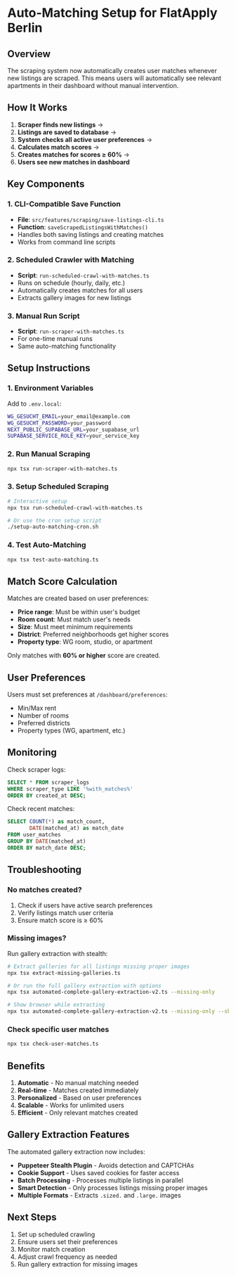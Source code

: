 # Auto-Matching Setup for FlatApply Berlin

## Overview

The scraping system now automatically creates user matches whenever new listings are scraped. This means users will automatically see relevant apartments in their dashboard without manual intervention.

## How It Works

1. **Scraper finds new listings** → 
2. **Listings are saved to database** → 
3. **System checks all active user preferences** → 
4. **Calculates match scores** → 
5. **Creates matches for scores ≥ 60%** →
6. **Users see new matches in dashboard**

## Key Components

### 1. CLI-Compatible Save Function
- **File**: `src/features/scraping/save-listings-cli.ts`
- **Function**: `saveScrapedListingsWithMatches()`
- Handles both saving listings and creating matches
- Works from command line scripts

### 2. Scheduled Crawler with Matching
- **Script**: `run-scheduled-crawl-with-matches.ts`
- Runs on schedule (hourly, daily, etc.)
- Automatically creates matches for all users
- Extracts gallery images for new listings

### 3. Manual Run Script
- **Script**: `run-scraper-with-matches.ts`
- For one-time manual runs
- Same auto-matching functionality

## Setup Instructions

### 1. Environment Variables
Add to `.env.local`:
```bash
WG_GESUCHT_EMAIL=your_email@example.com
WG_GESUCHT_PASSWORD=your_password
NEXT_PUBLIC_SUPABASE_URL=your_supabase_url
SUPABASE_SERVICE_ROLE_KEY=your_service_key
```

### 2. Run Manual Scraping
```bash
npx tsx run-scraper-with-matches.ts
```

### 3. Setup Scheduled Scraping
```bash
# Interactive setup
npx tsx run-scheduled-crawl-with-matches.ts

# Or use the cron setup script
./setup-auto-matching-cron.sh
```

### 4. Test Auto-Matching
```bash
npx tsx test-auto-matching.ts
```

## Match Score Calculation

Matches are created based on user preferences:

- **Price range**: Must be within user's budget
- **Room count**: Must match user's needs
- **Size**: Must meet minimum requirements
- **District**: Preferred neighborhoods get higher scores
- **Property type**: WG room, studio, or apartment

Only matches with **60% or higher** score are created.

## User Preferences

Users must set preferences at `/dashboard/preferences`:
- Min/Max rent
- Number of rooms
- Preferred districts
- Property types (WG, apartment, etc.)

## Monitoring

Check scraper logs:
```sql
SELECT * FROM scraper_logs 
WHERE scraper_type LIKE '%with_matches%'
ORDER BY created_at DESC;
```

Check recent matches:
```sql
SELECT COUNT(*) as match_count, 
       DATE(matched_at) as match_date
FROM user_matches
GROUP BY DATE(matched_at)
ORDER BY match_date DESC;
```

## Troubleshooting

### No matches created?
1. Check if users have active search preferences
2. Verify listings match user criteria
3. Ensure match score is ≥ 60%

### Missing images?
Run gallery extraction with stealth:
```bash
# Extract galleries for all listings missing proper images
npx tsx extract-missing-galleries.ts

# Or run the full gallery extraction with options
npx tsx automated-complete-gallery-extraction-v2.ts --missing-only

# Show browser while extracting
npx tsx automated-complete-gallery-extraction-v2.ts --missing-only --show-browser
```

### Check specific user matches
```bash
npx tsx check-user-matches.ts
```

## Benefits

1. **Automatic** - No manual matching needed
2. **Real-time** - Matches created immediately
3. **Personalized** - Based on user preferences
4. **Scalable** - Works for unlimited users
5. **Efficient** - Only relevant matches created

## Gallery Extraction Features

The automated gallery extraction now includes:
- **Puppeteer Stealth Plugin** - Avoids detection and CAPTCHAs
- **Cookie Support** - Uses saved cookies for faster access
- **Batch Processing** - Processes multiple listings in parallel
- **Smart Detection** - Only processes listings missing proper images
- **Multiple Formats** - Extracts `.sized.` and `.large.` images

## Next Steps

1. Set up scheduled crawling
2. Ensure users set their preferences
3. Monitor match creation
4. Adjust crawl frequency as needed
5. Run gallery extraction for missing images